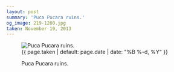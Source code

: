 ```yaml
---
layout: post
summary: 'Puca Pucara ruins.'
og_image: 219-1280.jpg
taken: November 19, 2013
---
```


<figure class="post" data-src="{{ site.assets_url }}/{{ page.og_image }}">
<img alt="Puca Pucara ruins." sizes="(min-width: 700px) 50vw, calc(100vw - 2rem)" src="{{ site.assets_url }}/219-640.jpg" srcset="{{ site.assets_url }}/219-1280.jpg 1280w, {{ site.assets_url }}/219-960.jpg 960w, {{ site.assets_url }}/219-640.jpg 640w, {{ site.assets_url }}/219-320.jpg 320w"/>
<figcaption>
<time>{{ page.taken | default: page.date | date: "%B %-d, %Y" }}</time>
<p>Puca Pucara ruins.</p>
</figcaption>
</figure>
